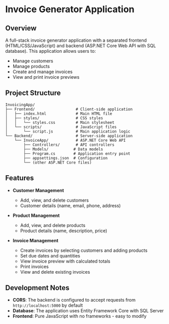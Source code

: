 # Invoice Generator Application

## Overview

A full-stack invoice generator application with a separated frontend (HTML/CSS/JavaScript) and backend (ASP.NET Core Web API with SQL database). This application allows users to:

- Manage customers
- Manage products
- Create and manage invoices
- View and print invoice previews

## Project Structure

```
InvoicingApp/
├── Frontend/                  # Client-side application
│   ├── index.html             # Main HTML file
│   ├── styles/                # CSS styles
│   │   └── styles.css         # Main stylesheet
│   └── scripts/               # JavaScript files
│       └── script.js          # Main application logic
└── Backend/                   # Server-side application
    └── InvoiceApp/            # ASP.NET Core Web API
        ├── Controllers/       # API controllers
        ├── Models/           # Data models
        ├── Program.cs        # Application entry point
        ├── appsettings.json  # Configuration
        └── (other ASP.NET Core files)
```

## Features

- **Customer Management**
  - Add, view, and delete customers
  - Customer details (name, email, phone, address)

- **Product Management**
  - Add, view, and delete products
  - Product details (name, description, price)

- **Invoice Management**
  - Create invoices by selecting customers and adding products
  - Set due dates and quantities
  - View invoice preview with calculated totals
  - Print invoices
  - View and delete existing invoices

## Development Notes

- **CORS**: The backend is configured to accept requests from `http://localhost:5000` by default
- **Database**: The application uses Entity Framework Core with SQL Server
- **Frontend**: Pure JavaScript with no frameworks - easy to modify

